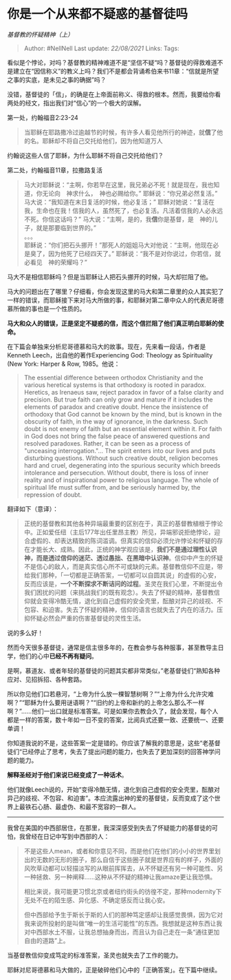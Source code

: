 # 你是一个从来都不疑惑的基督徒吗
*基督教的怀疑精神（上）*

> Author: #NellNell 
Last update: *22/08/2021* 
Links:
Tags: 


  

看似是个悖论，对吗？基督教的精神难道不是“坚信不疑“吗？基督徒的得救难道不是建立在“因信称义”的教义上吗？我们不是都会背诵希伯来书11章：“信就是所望之事的实底，是未见之事的确据”吗？

没错，基督徒的「信」，的确是在上帝面前称义、得救的根本。然而，我要给你看两处的经文，指出我们对“信心”的一个极大的误解。

第一处，约翰福音2:23-24

> 当耶稣在耶路撒冷过逾越节的时候，有许多人看见他所行的神迹，就**信**了他的名。耶稣却不将自己交托给他们，因为他知道万人

约翰说这些人信了耶稣，为什么耶稣不将自己交托给他们？

第二处，约翰福音11章，拉撒路复活

> 马大对耶稣说：“主啊，你若早在这里，我兄弟必不死！就是现在，我也知道，你无论向　神求什么，　神也必赐给你。” 耶稣说：“你兄弟必然复活。” 马大说：“我知道在末日复活的时候，他必复活；” 耶稣对她说：“复活在我，生命也在我！信我的人，虽然死了，也必复活。凡活着信我的人必永远不死。你信这话吗？” 马大说：“主啊，是的，我**信**你是基督，是　神的儿子，就是那要临到世界的。”  
> 。。。  
> 耶稣说：“你们把石头挪开！”那死人的姐姐马大对他说：“主啊，他现在必是臭了，因为他死了已经四天了。” 耶稣说：“我不是对你说过，你若信，就必看见　神的荣耀吗？”

马大不是相信耶稣吗？但是当耶稣让人把石头挪开的时候，马大却拦阻了他。

马大的问题出在了哪里？仔细看，你会发现这里的马大和第二章里的众人其实犯了一样的错误，而耶稣接下来对马大所做的事，和耶稣对第二章中众人的代表尼哥德慕所做的事也是一个性质的。

**马大和众人的错误，正是坚定不疑惑的信，而这个信拦阻了他们真正明白耶稣的使命。**

在下篇会单独来分析尼哥德慕和马大的故事。现在，先来看一段话，作者是Kenneth Leech，出自他的著作Experiencing God: Theology as Spirituality (New York: Harper & Row, 1985。他说：

> The essential difference between orthodox Christianity and the various heretical systems is that orthodoxy is rooted in paradox. Heretics, as Irenaeus saw, reject paradox in favor of a false clarity and precision. But true faith can only grow and mature if it includes the elements of paradox and creative doubt. Hence the insistence of orthodoxy that God cannot be known by the mind, but is known in the obscurity of faith, in the way of ignorance, in the darkness. Such doubt is not enemy of faith but an essential element within it. For faith in God does not bring the false peace of answered questions and resolved paradoxes. Rather, it can be seen as a process of "unceasing interrogation."... The spirit enters into our lives and puts disturbing questions. Without such creative doubt, religion becomes hard and cruel, degenerating into the spurious security which breeds intolerance and persecution. Without doubt, there is loss of inner reality and of inspirational power to religious language. The whole of spiritual life must suffer from, and be seriously harmed by, the repression of doubt.

翻译如下（意译）：

> 正统的基督教和其他各种异端最重要的区别在于，真正的基督教植根于悖论中。正如爱任纽（主后177年出任里昂主教）所见，异端邪说拒绝悖论，迎合虚假的、却表达精致的陈词滥调。但真实的信仰必须允许悖论和怀疑的存在才能长大、成熟。因此，正统的神学观应该是，**我们不是通过理性认识神，而是透过信仰的迷茫、透过愚拙、在黑暗中认识神**。信仰中产生的怀疑不是信心的敌人，而是真实信心所不可或缺的元素。基督教信仰不应是，带给我们那种，「一切都是正确答案，一切都可以自圆其说」的虚假的心安，反而应该是，**一个不断探求不断诘问的过程**。圣灵在我们心里，不断提出令我们困扰的问题（来挑战我们的既有观念）。失去了怀疑的精神，基督教信仰就会变得冷酷无情，退化到自己虚假的安全壳里，酝酿对异己的歧视、不包容、和迫害。失去了怀疑的精神，信仰的语言也就失去了内在的活力。压抑怀疑必然会严重的伤害基督徒的灵性生活。

说的多么好！

然而今天很多基督徒，通常是信主很多年的，在教会参与各种服事，甚至教导主日学，他们的心中**已经不再有疑问**。

是啊，慕道友、或者年轻的基督徒的问题其实都非常类似，”老基督徒们“熟知各种应对、见招拆招、各种套路。

所以你见他们口若悬河，“上帝为什么放一棵智慧树啊？”“上帝为什么允许灾难啊？”“耶稣为什么要用谜语啊？”“旧约的上帝和新约的上帝怎么那么不一样啊？”……他们一出口就是标准答案。可是如果你去教会久了，就会发现，每个人都是一样的答案，数十年如一日不变的答案，比阅兵式还要一致、还要统一、还要单调！

你知道我说的不是，这些答案一定是错的。你应该了解我的意思是，这些“老基督徒们“已经停止了思考，失去了提出问题的能力，也失去了更加深刻的回答神学问题的能力。

**解释圣经对于他们来说已经变成了一种话术**。

他们就像Leech说的，开始“变得冷酷无情，退化到自己虚假的安全壳里，酝酿对异己的歧视、不包容、和迫害”。本应流露出神的爱的基督徒，反而变成了这个世界上最铁石心肠、最虚伪、和最不宽容的一群人。

---

我曾在美国的中西部居住，在那里，我深深感受到失去了怀疑能力的基督徒的可怕，我曾经在日记中写到中西部的人：

> 不是这些人mean，或者和你意见不同，而是他们在他们的小小的世界里划出的无数的无形的圈子，那么自信于这些圈子就是世界应有的样子，外面的风吹草动都可以轻描淡写的从眼前挥挥去，从不怀疑还有另一种可能性、另一种拯救、另一种阐释……这种从不怀疑的精神让我amaze更让我恐惧。  
>   
> 相比来说，我可能更习惯北京或者纽约街头的彷徨不定，那种modernity下无处不在的陌生感、异化感、不确定感反而让我心安。  
>   
> 但中西部给予生于斯长于斯的人们的那种笃定感却让我感觉畏惧，因为它对我来说所投射的是叫做“唯一的生活可能性”的东西。我想就是这种东西让我对中西部水土不服，让我总想抽身而出，而且认为自己走在一条“通往更加自由的道路”上。

当基督教信仰变成笃定的标准答案，圣灵也就失去了工作的能力。

耶稣对尼哥德慕和马大做的，正是破碎他们心中的「正确答案」。在下篇中继续。